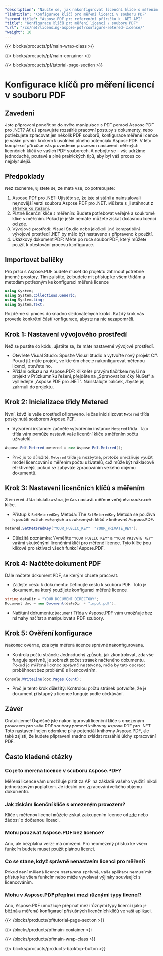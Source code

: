 ```yaml
---
"description": "Naučte se, jak nakonfigurovat licenční klíče s měřením v souborech PDF pomocí Aspose.PDF pro .NET v tomto komplexním návodu krok za krokem."
"linktitle": "Konfigurace klíčů pro měření licencí v souboru PDF"
"second_title": "Aspose.PDF pro referenční příručku k .NET API"
"title": "Konfigurace klíčů pro měření licencí v souboru PDF"
"url": "/cs/net/licensing-aspose-pdf/configure-metered-license/"
"weight": 10
---
```


{{< blocks/products/pf/main-wrap-class >}}

{{< blocks/products/pf/main-container >}}

{{< blocks/products/pf/tutorial-page-section >}}

# Konfigurace klíčů pro měření licencí v souboru PDF

## Zavedení

Jste připraveni ponořit se do světa manipulace s PDF pomocí Aspose.PDF pro .NET? Ať už spravujete rozsáhlé pracovní postupy s dokumenty, nebo potřebujete zpracovat jen několik PDF souborů, konfigurace měřené licence je vaším prvním krokem k uvolnění plného potenciálu Aspose.PDF. V této komplexní příručce vás provedeme procesem nastavení měřených licenčních klíčů ve vašich PDF souborech. A nebojte se – vše udržíme jednoduché, poutavé a plné praktických tipů, aby byl váš proces co nejplynulejší.

## Předpoklady

Než začneme, ujistěte se, že máte vše, co potřebujete:

1. Aspose.PDF pro .NET: Ujistěte se, že jste si stáhli a nainstalovali nejnovější verzi souboru Aspose.PDF pro .NET. Můžete si ji stáhnout z [stránka ke stažení](https://releases.aspose.com/pdf/net/).
2. Platné licenční klíče s měřením: Budete potřebovat veřejné a soukromé klíče s měřením. Pokud je ještě nemáte, můžete získat dočasnou licenci od [zde](https://purchase.aspose.com/temporary-license/).
3. Vývojové prostředí: Visual Studio nebo jakékoli jiné kompatibilní vývojové prostředí .NET by mělo být nastaveno a připraveno k použití.
4. Ukázkový dokument PDF: Mějte po ruce soubor PDF, který můžete použít k otestování procesu konfigurace.

## Importovat balíčky

Pro práci s Aspose.PDF budete muset do projektu zahrnout potřebné jmenné prostory. Tím zajistíte, že budete mít přístup ke všem třídám a metodám potřebným ke konfiguraci měřené licence.

```csharp
using System;
using System.Collections.Generic;
using System.Linq;
using System.Text;
```

Rozdělme si proces do snadno sledovatelných kroků. Každý krok vás provede konkrétní částí konfigurace, abyste na nic nezapomněli.

## Krok 1: Nastavení vývojového prostředí

Než se pustíte do kódu, ujistěte se, že máte nastavené vývojové prostředí.

- Otevřete Visual Studio: Spusťte Visual Studio a vytvořte nový projekt C#. Pokud již máte projekt, ve kterém chcete nakonfigurovat měřenou licenci, otevřete ho.
- Přidání odkazu na Aspose.PDF: Klikněte pravým tlačítkem myši na projekt v Průzkumníku řešení, přejděte na „Spravovat balíčky NuGet“ a vyhledejte „Aspose.PDF pro .NET“. Nainstalujte balíček, abyste jej zahrnuli do projektu.

## Krok 2: Inicializace třídy Metered

Nyní, když je vaše prostředí připraveno, je čas inicializovat `Metered` třída poskytnutá souborem Aspose.PDF.

- Vytvoření instance: Začněte vytvořením instance `Metered` třída. Tato třída vám pomůže nastavit vaše licenční klíče s měřením počtu uživatelů.

```csharp
Aspose.Pdf.Metered metered = new Aspose.Pdf.Metered();
```

- Proč je to důležité: `Metered` třída je nezbytná, protože umožňuje využít model licencování s měřením počtu uživatelů, což může být nákladově efektivnější, pokud se zabýváte zpracováním velkého objemu dokumentů.

## Krok 3: Nastavení licenčních klíčů s měřením

S `Metered` třída inicializována, je čas nastavit měřené veřejné a soukromé klíče.

- Přístup k `SetMeteredKey` Metoda: The `SetMeteredKey` Metoda se používá k použití vašich veřejných a soukromých klíčů v knihovně Aspose.PDF.

```csharp
metered.SetMeteredKey("YOUR_PUBLIC_KEY", "YOUR_PRIVATE_KEY");
```

- Důležitá poznámka: Vyměňte `"YOUR_PUBLIC_KEY"` a `"YOUR_PRIVATE_KEY"` vašimi skutečnými licenčními klíči pro měřené licence. Tyto klíče jsou klíčové pro aktivaci všech funkcí Aspose.PDF.

## Krok 4: Načtěte dokument PDF

Dále načtete dokument PDF, se kterým chcete pracovat.

- Zadejte cestu k dokumentu: Definujte cestu k souboru PDF. Toto je dokument, na který použijete konfiguraci měřené licence.

```csharp
string dataDir = "YOUR DOCUMENT DIRECTORY";
Document doc = new Document(dataDir + "input.pdf");
```

- Načítání dokumentu: `Document` Třída v Aspose.PDF vám umožňuje bez námahy načítat a manipulovat s PDF soubory.

## Krok 5: Ověření konfigurace

Nakonec ověřme, zda byla měřená licence správně nakonfigurována.

- Kontrola počtu stránek: Jednoduchý způsob, jak zkontrolovat, zda vše funguje správně, je zobrazit počet stránek načteného dokumentu. Pokud je měřená licence správně nastavena, měla by tato operace proběhnout bez problémů s licencováním.

```csharp
Console.WriteLine(doc.Pages.Count);
```

- Proč je tento krok důležitý: Kontrolou počtu stránek potvrdíte, že je dokument přístupný a licence funguje podle očekávání.

## Závěr

Gratulujeme! Úspěšně jste nakonfigurovali licenční klíče s omezeným provozem pro vaše PDF soubory pomocí knihovny Aspose.PDF pro .NET. Toto nastavení nejen odemkne plný potenciál knihovny Aspose.PDF, ale také zajistí, že budete připraveni snadno zvládat rozsáhlé úlohy zpracování PDF.

## Často kladené otázky

### Co je to měřená licence v souboru Aspose.PDF?  
Měřená licence vám umožňuje platit za API na základě vašeho využití, nikoli jednorázovým poplatkem. Je ideální pro zpracování velkého objemu dokumentů.

### Jak získám licenční klíče s omezeným provozem?  
Klíče s měřenou licencí můžete získat zakoupením licence od [zde](https://purchase.aspose.com/buy) nebo žádostí o dočasnou licenci.

### Mohu používat Aspose.PDF bez licence?  
Ano, ale bezplatná verze má omezení. Pro neomezený přístup ke všem funkcím budete muset použít platnou licenci.

### Co se stane, když správně nenastavím licenci pro měření?  
Pokud není měřená licence nastavena správně, vaše aplikace nemusí mít přístup ke všem funkcím nebo může vyvolávat výjimky související s licencováním.

### Mohu v Aspose.PDF přepínat mezi různými typy licencí?  
Ano, Aspose.PDF umožňuje přepínat mezi různými typy licencí (jako je běžná a měřená) konfigurací příslušných licenčních klíčů ve vaší aplikaci.


{{< /blocks/products/pf/tutorial-page-section >}}

{{< /blocks/products/pf/main-container >}}

{{< /blocks/products/pf/main-wrap-class >}}

{{< blocks/products/products-backtop-button >}}